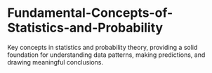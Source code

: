 # Fundamental-Concepts-of-Statistics-and-Probability
Key concepts in statistics and probability theory, providing a solid foundation for understanding data patterns, making predictions, and drawing meaningful conclusions.
